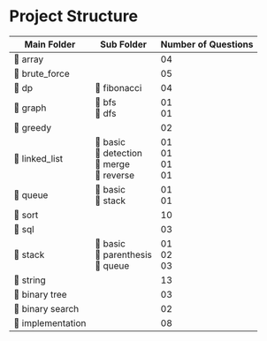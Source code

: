 # Project Structure

| Main Folder       | Sub Folder                                    | Number of Questions     |
|-------------------|-----------------------------------------------|-------------------------|
| 📁 array          |                                               | 04                      |
| 📁 brute_force    |                                               | 05                      |
| 📁 dp             | 📂 fibonacci                                  | 04                      |
| 📁 graph          | 📂 bfs<br> 📂 dfs                             | 01<br> 01               |
| 📁 greedy         |                                               | 02                      |
| 📁 linked_list    | 📂 basic<br> 📂 detection<br> 📂 merge<br> 📂 reverse | 01<br> 01<br> 01<br> 01 |
| 📁 queue          | 📂 basic<br> 📂 stack                         | 01<br> 01               |
| 📁 sort           |                                               | 10                      |
| 📁 sql            |                                               | 03                      |
| 📁 stack          | 📂 basic<br> 📂 parenthesis<br> 📂 queue      | 01<br> 02<br> 03        |
| 📁 string         |                                               | 13                      |
| 📁 binary tree    |                                               | 03                      |
| 📁 binary search  |                                               | 02                      |
| 📁 implementation |                                               | 08                      |